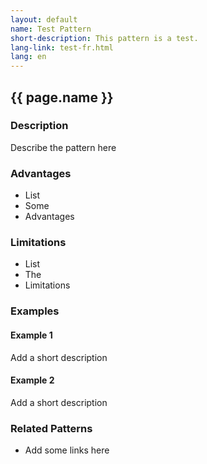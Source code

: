 ```yaml
---
layout: default
name: Test Pattern
short-description: This pattern is a test.
lang-link: test-fr.html
lang: en
---
```


<!-- IMPORTANT - Create a duplicate page for the french translation! -->

## {{ page.name }}

### Description

Describe the pattern here

### Advantages

* List
* Some
* Advantages

### Limitations

* List
* The
* Limitations

### Examples

#### Example 1

Add a short description

#### Example 2

Add a short description

### Related Patterns

* Add some links here
